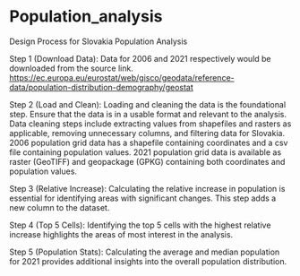 # Population_analysis

Design Process for Slovakia Population Analysis

Step 1 (Download Data): 
Data for 2006 and 2021 respectively would be downloaded from the source link. https://ec.europa.eu/eurostat/web/gisco/geodata/reference-data/population-distribution-demography/geostat 

Step 2 (Load and Clean): Loading and cleaning the data is the foundational step. Ensure that the data is in a usable format and relevant to the analysis. Data cleaning steps include extracting values from shapefiles and rasters as applicable, removing unnecessary columns, and filtering data for Slovakia. 2006 population grid data has a shapefile containing coordinates and a csv file containing population values. 2021 population grid data is available as raster (GeoTIFF) and geopackage (GPKG) containing both coordinates and population values. 

Step 3 (Relative Increase): Calculating the relative increase in population is essential for identifying areas with significant changes. This step adds a new column to the dataset.

Step 4 (Top 5 Cells): Identifying the top 5 cells with the highest relative increase highlights the areas of most interest in the analysis.

Step 5 (Population Stats): Calculating the average and median population for 2021 provides additional insights into the overall population distribution.

